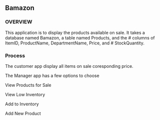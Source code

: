 ## Bamazon

### OVERVIEW

This application is to display the products available on sale. It takes a database named Bamazon, a table named Products, and the # columns of ItemID, ProductName, DepartmentName, Price, and # StockQuantity.

### Process

The customer app display all items on sale coresponding price. 




The Manager app has a few options to choose

View Products for Sale

View Low Inventory

Add to Inventory

Add New Product